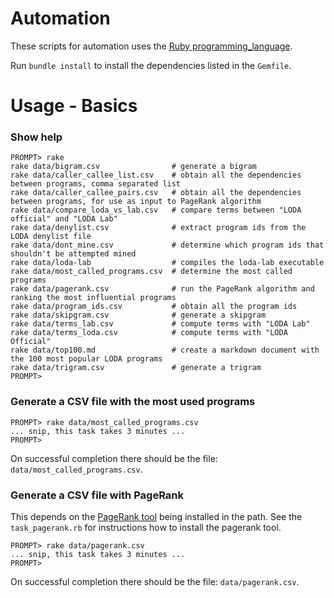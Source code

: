 # Automation

These scripts for automation uses the [Ruby programming_language](https://www.ruby-lang.org/en/).

Run `bundle install` to install the dependencies listed in the `Gemfile`.


# Usage - Basics

### Show help

```
PROMPT> rake
rake data/bigram.csv                # generate a bigram
rake data/caller_callee_list.csv    # obtain all the dependencies between programs, comma separated list
rake data/caller_callee_pairs.csv   # obtain all the dependencies between programs, for use as input to PageRank algorithm
rake data/compare_loda_vs_lab.csv   # compare terms between "LODA official" and "LODA Lab"
rake data/denylist.csv              # extract program ids from the LODA denylist file
rake data/dont_mine.csv             # determine which program ids that shouldn't be attempted mined
rake data/loda-lab                  # compiles the loda-lab executable
rake data/most_called_programs.csv  # determine the most called programs
rake data/pagerank.csv              # run the PageRank algorithm and ranking the most influential programs
rake data/program_ids.csv           # obtain all the program ids
rake data/skipgram.csv              # generate a skipgram
rake data/terms_lab.csv             # compute terms with "LODA Lab"
rake data/terms_loda.csv            # compute terms with "LODA Official"
rake data/top100.md                 # create a markdown document with the 100 most popular LODA programs
rake data/trigram.csv               # generate a trigram
PROMPT>
```

### Generate a CSV file with the most used programs

```
PROMPT> rake data/most_called_programs.csv
... snip, this task takes 3 minutes ...
PROMPT>
```

On successful completion there should be the file: `data/most_called_programs.csv`.


### Generate a CSV file with PageRank

This depends on the [PageRank tool](https://github.com/louridas/pagerank) being installed in the path.
See the `task_pagerank.rb` for instructions how to install the pagerank tool.

```
PROMPT> rake data/pagerank.csv
... snip, this task takes 3 minutes ...
PROMPT>
```

On successful completion there should be the file: `data/pagerank.csv`.

